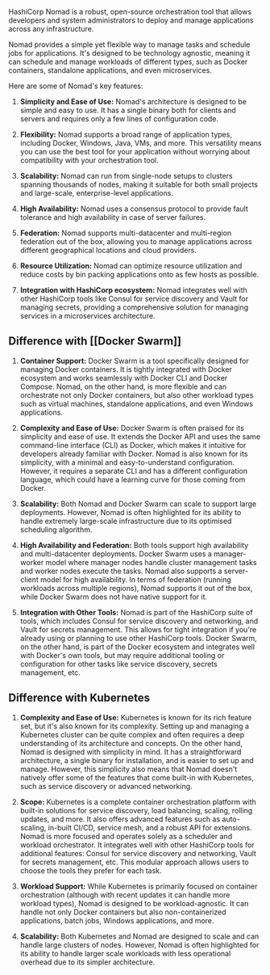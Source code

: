 HashiCorp Nomad is a robust, open-source orchestration tool that allows developers and system administrators to deploy and manage applications across any infrastructure.

Nomad provides a simple yet flexible way to manage tasks and schedule jobs for applications. It's designed to be technology agnostic, meaning it can schedule and manage workloads of different types, such as Docker containers, standalone applications, and even microservices.

Here are some of Nomad's key features:

1. **Simplicity and Ease of Use:** Nomad's architecture is designed to be simple and easy to use. It has a single binary both for clients and servers and requires only a few lines of configuration code.

1. **Flexibility:** Nomad supports a broad range of application types, including Docker, Windows, Java, VMs, and more. This versatility means you can use the best tool for your application without worrying about compatibility with your orchestration tool.

1. **Scalability:** Nomad can run from single-node setups to clusters spanning thousands of nodes, making it suitable for both small projects and large-scale, enterprise-level applications.

1. **High Availability:** Nomad uses a consensus protocol to provide fault tolerance and high availability in case of server failures.

1. **Federation:** Nomad supports multi-datacenter and multi-region federation out of the box, allowing you to manage applications across different geographical locations and cloud providers.

1. **Resource Utilization:** Nomad can optimize resource utilization and reduce costs by bin packing applications onto as few hosts as possible.

1. **Integration with HashiCorp ecosystem:** Nomad integrates well with other HashiCorp tools like Consul for service discovery and Vault for managing secrets, providing a comprehensive solution for managing services in a microservices architecture.

## Difference with [[Docker Swarm]]

1. **Container Support:** Docker Swarm is a tool specifically designed for managing Docker containers. It is tightly integrated with Docker ecosystem and works seamlessly with Docker CLI and Docker Compose. Nomad, on the other hand, is more flexible and can orchestrate not only Docker containers, but also other workload types such as virtual machines, standalone applications, and even Windows applications.

1. **Complexity and Ease of Use:** Docker Swarm is often praised for its simplicity and ease of use. It extends the Docker API and uses the same command-line interface (CLI) as Docker, which makes it intuitive for developers already familiar with Docker. Nomad is also known for its simplicity, with a minimal and easy-to-understand configuration. However, it requires a separate CLI and has a different configuration language, which could have a learning curve for those coming from Docker.

1. **Scalability:** Both Nomad and Docker Swarm can scale to support large deployments. However, Nomad is often highlighted for its ability to handle extremely large-scale infrastructure due to its optimised scheduling algorithm.

1. **High Availability and Federation:** Both tools support high availability and multi-datacenter deployments. Docker Swarm uses a manager-worker model where manager nodes handle cluster management tasks and worker nodes execute the tasks. Nomad also supports a server-client model for high availability. In terms of federation (running workloads across multiple regions), Nomad supports it out of the box, while Docker Swarm does not have native support for it.

1. **Integration with Other Tools:** Nomad is part of the HashiCorp suite of tools, which includes Consul for service discovery and networking, and Vault for secrets management. This allows for tight integration if you're already using or planning to use other HashiCorp tools. Docker Swarm, on the other hand, is part of the Docker ecosystem and integrates well with Docker's own tools, but may require additional tooling or configuration for other tasks like service discovery, secrets management, etc.

## Difference with Kubernetes

1. **Complexity and Ease of Use:** Kubernetes is known for its rich feature set, but it's also known for its complexity. Setting up and managing a Kubernetes cluster can be quite complex and often requires a deep understanding of its architecture and concepts. On the other hand, Nomad is designed with simplicity in mind. It has a straightforward architecture, a single binary for installation, and is easier to set up and manage. However, this simplicity also means that Nomad doesn't natively offer some of the features that come built-in with Kubernetes, such as service discovery or advanced networking.

1. **Scope:** Kubernetes is a complete container orchestration platform with built-in solutions for service discovery, load balancing, scaling, rolling updates, and more. It also offers advanced features such as auto-scaling, in-built CI/CD, service mesh, and a robust API for extensions. Nomad is more focused and operates solely as a scheduler and workload orchestrator. It integrates well with other HashiCorp tools for additional features: Consul for service discovery and networking, Vault for secrets management, etc. This modular approach allows users to choose the tools they prefer for each task.

1. **Workload Support:** While Kubernetes is primarily focused on container orchestration (although with recent updates it can handle more workload types), Nomad is designed to be workload-agnostic. It can handle not only Docker containers but also non-containerized applications, batch jobs, Windows applications, and more.

1. **Scalability:** Both Kubernetes and Nomad are designed to scale and can handle large clusters of nodes. However, Nomad is often highlighted for its ability to handle larger scale workloads with less operational overhead due to its simpler architecture.
